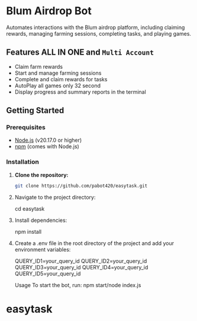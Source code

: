 
# Blum Airdrop Bot

Automates interactions with the Blum airdrop platform, including claiming rewards, managing farming sessions, completing tasks, and playing games.

## Features ALL IN ONE and ```Multi Account```

- Claim farm rewards
- Start and manage farming sessions
- Complete and claim rewards for tasks
- AutoPlay all games only 32 second
- Display progress and summary reports in the terminal

## Getting Started

### Prerequisites

- [Node.js](https://nodejs.org/) (v20.17.0 or higher)
- [npm](https://www.npmjs.com/) (comes with Node.js)

### Installation

1. **Clone the repository:**

   ```bash
   git clone https://github.com/pabot420/easytask.git

2. Navigate to the project directory:

   cd easytask

3. Install dependencies:

   npm install

4. Create a .env file in the root directory of the project and add your environment variables:

   QUERY_ID1=your_query_id
   QUERY_ID2=your_query_id
   QUERY_ID3=your_query_id
   QUERY_ID4=your_query_id
   QUERY_ID5=your_query_id

   Usage
To start the bot, run:
npm start/node index.js

# easytask
